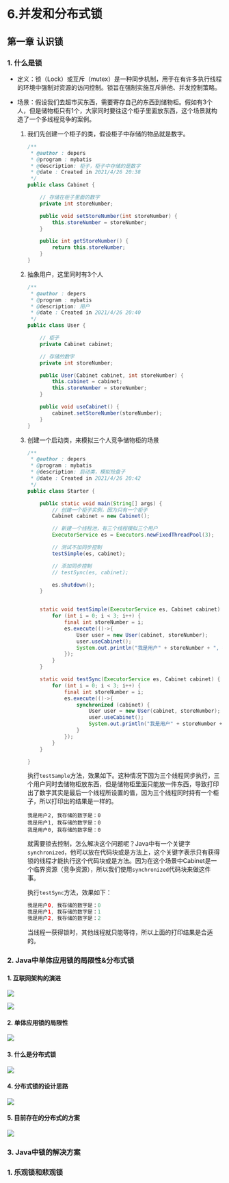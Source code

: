 # 6.并发和分布式锁

## 第一章 认识锁

### 1. 什么是锁

* 定义：锁（Lock）或互斥（mutex）是一种同步机制，用于在有许多执行线程的环境中强制对资源的访问控制。锁旨在强制实施互斥排他、并发控制策略。

* 场景：假设我们去超市买东西，需要寄存自己的东西到储物柜。假如有3个人，但是储物柜只有1个，大家同时要往这个柜子里面放东西，这个场景就构造了一个多线程竞争的案例。

  1. 我们先创建一个柜子的类，假设柜子中存储的物品就是数字。

     ```java
     /**
      * @author : depers
      * @program : mybatis
      * @description: 柜子，柜子中存储的是数字
      * @date : Created in 2021/4/26 20:38
      */
     public class Cabinet {
     
         // 存储在柜子里面的数字
         private int storeNumber;
     
         public void setStoreNumber(int storeNumber) {
             this.storeNumber = storeNumber;
         }
     
         public int getStoreNumber() {
             return this.storeNumber;
         }
     }
     ```

  2. 抽象用户，这里同时有3个人

     ```java
     /**
      * @author : depers
      * @program : mybatis
      * @description: 用户
      * @date : Created in 2021/4/26 20:40
      */
     public class User {
     
         // 柜子
         private Cabinet cabinet;
     
         // 存储的数字
         private int storeNumber;
     
         public User(Cabinet cabinet, int storeNumber) {
             this.cabinet = cabinet;
             this.storeNumber = storeNumber;
         }
     
         public void useCabinet() {
             cabinet.setStoreNumber(storeNumber);
         }
     }
     ```

  3. 创建一个启动类，来模拟三个人竞争储物柜的场景

     ```java
     /**
      * @author : depers
      * @program : mybatis
      * @description: 启动类，模拟抢盘子
      * @date : Created in 2021/4/26 20:42
      */
     public class Starter {
     
         public static void main(String[] args) {
             // 创建一个柜子实例，因为只有一个柜子
             Cabinet cabinet = new Cabinet();
     
             // 新建一个线程池，有三个线程模拟三个用户
             ExecutorService es = Executors.newFixedThreadPool(3);
     
             // 测试不加同步控制
             testSimple(es, cabinet);
     
             // 添加同步控制
             // testSync(es, cabinet);
     
             es.shutdown();
         }
     
     
         static void testSimple(ExecutorService es, Cabinet cabinet) {
             for (int i = 0; i < 3; i++) {
                 final int storeNumber = i;
                 es.execute(()->{
                     User user = new User(cabinet, storeNumber);
                     user.useCabinet();
                     System.out.println("我是用户" + storeNumber + ", 我存储的数字是：" + cabinet.getStoreNumber());
                 });
             }
         }
     
         static void testSync(ExecutorService es, Cabinet cabinet) {
             for (int i = 0; i < 3; i++) {
                 final int storeNumber = i;
                 es.execute(()->{
                     synchronized (cabinet) {
                         User user = new User(cabinet, storeNumber);
                         user.useCabinet();
                         System.out.println("我是用户" + storeNumber + ", 我存储的数字是：" + cabinet.getStoreNumber());
                     }
                 });
             }
         }
     
     }
     ```

     执行`testSample`方法，效果如下。这种情况下因为三个线程同步执行，三个用户同时去储物柜放东西，但是储物柜里面只能放一件东西，导致打印出了数字其实是最后一个线程所设置的值，因为三个线程同时持有一个柜子，所以打印出的结果是一样的。

     ```
     我是用户2, 我存储的数字是：0
     我是用户1, 我存储的数字是：0
     我是用户0, 我存储的数字是：0
     ```

     就需要锁去控制，怎么解决这个问题呢？Java中有一个关键字`synchronized`，他可以放在代码块或是方法上，这个关键字表示只有获得锁的线程才能执行这个代码块或是方法。因为在这个场景中Cabinet是一个临界资源（竞争资源），所以我们使用`synchronized`代码块来做这件事。

     执行`testSync`方法，效果如下：

     ```java
     我是用户0, 我存储的数字是：0
     我是用户1, 我存储的数字是：1
     我是用户2, 我存储的数字是：2
     ```

     当线程一获得锁时，其他线程就只能等待，所以上面的打印结果是合适的。

### 2. Java中单体应用锁的局限性&分布式锁

#### 1. 互联网架构的演进

![](../../../笔记图片/20/3-6/1.jpg)

![](../../../笔记图片/20/3-6/2.jpg)



#### 2. 单体应用锁的局限性

![](../../../笔记图片/20/3-6/3.jpg)

#### 3. 什么是分布式锁

![](../../../笔记图片/20/3-6/4.jpg)

#### 4. 分布式锁的设计思路

![](../../../笔记图片/20/3-6/5.jpg)

#### 5. 目前存在的分布式的方案

![](../../../笔记图片/20/3-6/6.jpg)

### 3. Java中锁的解决方案

### 1. 乐观锁和悲观锁

